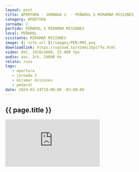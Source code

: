 ```yaml
---
layout: post
title: APERTURA · JORNADA 2  · PEÑAROL X MIRAMAR MISIONES
category: APERTURA
jornada: 2
partido: PEÑAROL X MIRAMAR MISIONES
local: PEÑAROL
visitante: MIRAMAR MISIONES
image: {{ site.url }}/images/PEN-MMI.png
downloadlink: https://uqload.to/x54ei35pt7fw.html
video: AVC, 1920x1080, 25.000 fps
audio: aac, 2ch, 24000 Hz
relato: ruso
tags:
   - apertura
   - jornada 2
   - miramar misiones
   - peñarol
date: 2024-02-24T19:00:00 -03:00:00
---
```


<div class="espacio kustom_culture">
  <h2>{{ page.title }}</h2>
</div>

<iframe  class="position-relative w-100 h-100 border-0" src="https://uqload.to/embed-x54ei35pt7fw.html" frameborder=0 marginwidth=0 marginheight=0 scrolling=NO allowfullscreen></iframe>

<br>
